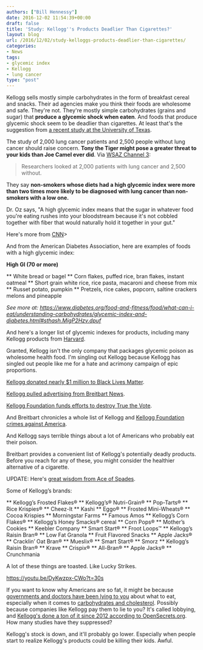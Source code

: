 ```yaml
---
authors: ["Bill Hennessy"]
date: 2016-12-02 11:54:39+00:00
draft: false
title: 'Study: Kellogg''s Products Deadlier Than Cigarettes?'
layout: blog
url: /2016/12/02/study-kelloggs-products-deadlier-than-cigarettes/
categories:
- News
tags:
- glycemic index
- Kellogg
- lung cancer
type: "post"
---
```


Kellogg sells mostly simple carbohydrates in the form of breakfast cereal and snacks. Their ad agencies make you think their foods are wholesome and safe. They're not. They're mostly simple carbohydrates (grains and sugar) that **produce a glycemic shock when eaten**. And foods that produce glycemic shock seem to be deadlier than cigarettes. At least that's the suggestion from [a recent study at the University of Texas](https://cebp.aacrjournals.org/content/25/3/532.abstract).

The study of 2,000 lung cancer patients and 2,500 people without lung cancer should raise concern. **Tony the Tiger might pose a greater threat to your kids than Joe Camel ever did**. Via [WSAZ Channel 3](https://www.wsaz.com/content/news/Carbs-and-Cancer-New-study-suggests-carbs-are-worse-than-cigarettes-371521471.html):



> Researchers looked at 2,000 patients with lung cancer and 2,500 without.

They say **non-smokers whose diets had a high glycemic index were more than two times more likely to be diagnosed with lung cancer than non-smokers with a low one.**

Dr. Oz says, "A high glycemic index means that the sugar in whatever food you're eating rushes into your bloodstream because it's not cobbled together with fiber that would naturally hold it together in your gut."



Here's more from [CNN](https://www.cnn.com/2016/03/10/health/carbs-and-lung-cancer/index.html)>

And from the American Diabetes Association, here are examples of foods with a high glycemic index:

**High GI (70 or more)**




** White bread or bagel
** Corn flakes, puffed rice, bran flakes, instant oatmeal
** Short grain white rice, rice pasta, macaroni and cheese from mix
** Russet potato, pumpkin
** Pretzels, rice cakes, popcorn, saltine crackers melons and pineapple


_See more _at:_ https://www.diabetes.org/food-and-fitness/food/what-can-i-eat/understanding-carbohydrates/glycemic-index-and-diabetes.html#sthash.MigP2Hzv.dpuf_

And here's a longer list of glycemic indexes for products, including many Kellogg products from [Harvard](https://www.health.harvard.edu/diseases-and-conditions/glycemic_index_and_glycemic_load_for_100_foods).

Granted, Kellogg isn't the only company that packages glycemic poison as wholesome health food. I'm singling out Kellogg because Kellogg has singled out people like me for a hate and acrimony campaign of epic proportions.

[Kellogg donated nearly $1 million to Black Lives Matter](https://www.breitbart.com/big-government/2016/12/01/kellogg-foundation-provided-nearly-1-million-support-black-lives-matter/).

[Kellogg pulled advertising from Breitbart News](https://www.breitbart.com/big-government/2016/11/30/dumpkelloggs-kelloggs-declares-hate-45-million-americans-blacklisting-breitbart/).

[Kellogg Foundation funds efforts to destroy True the Vote](https://mediatrackers.org/ohio/2012/12/03/kellogg-foundation-arc-lead-voter-suppression-charge).

And Breitbart chronicles a whole list of Kellogg and [Kellogg Foundation crimes against America](https://www.breitbart.com/big-government/2016/11/30/dumpkelloggs-far-left-cereal-giant-kelloggs-warns-of-racial-privilege/).

And Kellogg says terrible things about a lot of Americans who probably eat their poison.

Breitbart provides a convenient list of Kellogg's potentially deadly products. Before you reach for any of these, you might consider the healthier alternative of a cigarette.

UPDATE: Here's [great wisdom from Ace of Spades](https://acecomments.mu.nu/?post=367133).



Some of Kellogg’s brands:






** Kellogg’s Frosted Flakes®
** Kellogg’s® Nutri-Grain®
** Pop-Tarts®
** Rice Krispies®
** Cheez-It
** Kashi
** Eggo®
** Frosted Mini-Wheats®
** Cocoa Krispies
** Morningstar Farms
** Famous Amos
** Kellogg’s Corn Flakes®
** Kellogg’s Honey Smacks® cereal
** Corn Pops®
** Mother’s Cookies
** Keebler Company
** Smart Start®
** Froot Loops™
** Kellogg’s Raisin Bran®
** Low Fat Granola
** Fruit Flavored Snacks
** Apple Jacks®
** Cracklin’ Oat Bran®
** Mueslix®
** Smart Start®
** Smorz
** Kellogg’s Raisin Bran®
** Krave
** Crispix®
** All-Bran®
** Apple Jacks®
** Crunchmania


A lot of these things are toasted. Like Lucky Strikes.

https://youtu.be/DyKwzpx-CWo?t=30s

If you want to know why Americans are so fat, it might be because [governments and doctors have been lying to you](https://www.theguardian.com/society/2016/may/22/official-advice-to-eat-low-fat-diet-is-wrong-says-health-charity) about what to eat, especially when it comes to [carbohydrates and cholesterol](https://www.huffingtonpost.com/dr-mercola/the-cholesterol-myth-that_b_676817.html). Possibly because companies like Kellogg pay them to lie to you? It's called lobbying, and [Kellogg's done a ton of it since 2012 according to OpenSecrets.org](https://www.opensecrets.org/lobby/clientsum.php?id=D000026978). How many studies have they suppressed?

Kellogg's stock is down, and it'll probably go lower. Especially when people start to realize Kellogg's products could be killing their kids. Awful.
